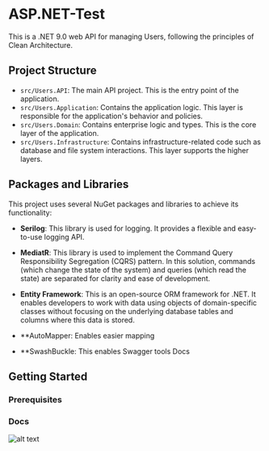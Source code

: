 # ASP.NET-Test

This is a .NET 9.0 web API for managing Users, following the principles of Clean Architecture.

## Project Structure
- `src/Users.API`: The main API project. This is the entry point of the application.
- `src/Users.Application`: Contains the application logic. This layer is responsible for the application's behavior and policies.
- `src/Users.Domain`: Contains enterprise logic and types. This is the core layer of the application.
- `src/Users.Infrastructure`: Contains infrastructure-related code such as database and file system interactions. This layer supports the higher layers.

## Packages and Libraries

This project uses several NuGet packages and libraries to achieve its functionality:

- **Serilog**: This library is used for logging. It provides a flexible and easy-to-use logging API.

- **MediatR**: This library is used to implement the Command Query Responsibility Segregation (CQRS) pattern. In this solution, commands (which change the state of the system) and queries (which read the state) are separated for clarity and ease of development.

- **Entity Framework**: This is an open-source ORM framework for .NET. It enables developers to work with data using objects of domain-specific classes without focusing on the underlying database tables and columns where this data is stored.

- **AutoMapper: Enables easier mapping

- **SwashBuckle: This enables Swagger tools Docs

## Getting Started

### Prerequisites

### Docs
![alt text]([https://github.com/Lahlukap669/ASP.NET-Test/Swagger.png])
